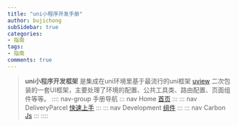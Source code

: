 ```yaml
---
title: "uni小程序开发手册"
author: bujichong
subSidebar: true
categories:
- 指南
tags:
- 指南
comments: true
---
```

> **uni小程序开发框架**  是集成在uni环境里基于最流行的uni框架 [uview](https://www.uviewui.com/) 二次包装的一套UI框架，主要处理了环境的配置、公共工具类、路由配置、页面组件等等。
:::: nav-group 手册导航
::: nav Home
[首页](../index/)
:::
::: nav DeliveryParcel
[快速上手](../1.base/0.first.md)
:::
::: nav Development
[组件](../2.components/0.first.md)
:::
::: nav Carbon
[Js](../3.js/0.first.md)
:::
::::